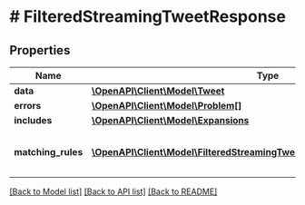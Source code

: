 # # FilteredStreamingTweetResponse

## Properties

Name | Type | Description | Notes
------------ | ------------- | ------------- | -------------
**data** | [**\OpenAPI\Client\Model\Tweet**](Tweet.md) |  | [optional]
**errors** | [**\OpenAPI\Client\Model\Problem[]**](Problem.md) |  | [optional]
**includes** | [**\OpenAPI\Client\Model\Expansions**](Expansions.md) |  | [optional]
**matching_rules** | [**\OpenAPI\Client\Model\FilteredStreamingTweetResponseMatchingRulesInner[]**](FilteredStreamingTweetResponseMatchingRulesInner.md) | The list of rules which matched the Tweet | [optional]

[[Back to Model list]](../../README.md#models) [[Back to API list]](../../README.md#endpoints) [[Back to README]](../../README.md)
